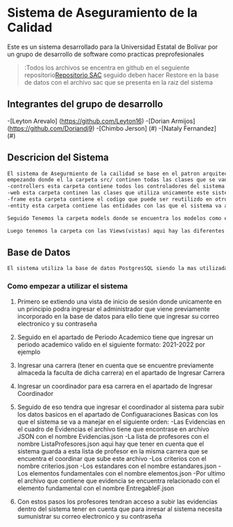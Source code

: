# Sistema de Aseguramiento de la Calidad
Este es un sistema desarrollado para la Universidad Estatal de Bolívar por un grupo de desarrollo de software como practicas preprofesionales
> :Todos los archivos se encentra en github en el seguiente repositorio[Repositorio SAC](https://github.com/Doriandj9/SAC) seguido deben hacer Restore en la base de datos con el archivo sac que se presenta en la raiz del sistema
## Integrantes del grupo de desarrollo 
-[Leyton Arevalo] (https://github.com/Leyton16)
-[Dorian Armijos] (https://github.com/Doriandj9)
-[Chimbo Jerson] (#)
-[Nataly Fernandez] (#)

## Descricion del Sistema

```html
El sistema de Asegurmiento de la cailidad se base en el patron arquitectonico MVC(Model View Controller) 
empezando donde el la carpeta src/ continen todas las clases que se van usar dentro del sistema 
-controllers esta carpeta contiene todos los controladores del sistema que estan conectados con los modelos
-web esta carpeta continen las clases que utiliza unicamente este sistema como la clase ViewCtroller que contiene todas las rutas del sistema
-frame esta carpeta contiene el codigo que puede ser reutilizdo en otros proyectos como es la clase EntryPoint que es el punto de partida que se encarga de lograr el enrutamiento del sistema
-entity esta carpeta contiene las entidades con las que el sistema va a interactuar como la entidad Teachers(profesores)

Seguido Tenemos la carpeta models donde se encuentra los modelos como es la clase DataBaseTable que contiene todas las consultas a la base de datos que puede realizar un modelo, seguido de esta clase tenemos la carpeta conection que dentro de esta se encuentra la clase con la coneccion a la base de datos

Luego tenemos la carpeta con las Views(vistas) aqui hay las diferentes vistas que genera el sistema las cuales se presentan segun lo dicte el controlador 

```
## Base de Datos

```html
El sistema utiliza la base de datos PostgresSQL siendo la mas utilizada para los sistemas empresariales o robustos y como medida de adaptacion de sistemas dentro de la Universidad Estatal de Bolivar
```
### Como empezar a utilizar el sistema
1. Primero se extiendo una vista de inicio de sesión donde unicamente en un principio podra ingresar el administrador que viene previamente incorporado en la base de datos para ello tiene que ingresar su correo electronico y su contraseña
2. Seguido en el apartado de Periodo Academico tiene que ingresar un periodo academico valido en el siguiente formato: 2021-2022 por ejemplo
3. Ingresar una carrera (tener en cuenta que se encuentre previamente almaceda la faculta de dicha carrera) en el apartado de Ingresar Carrera
4. Ingresar un coordinador para esa carrera en el apartado de Ingresar Coordinador 
5. Seguido de eso tendra que ingresar el coordinador al sistema para subir los datos basicos en el apartado de Configuaraciones Basicas con los que el sistema se va a manejar en el siguiente orden:
    -Las Evidencias en el cuadro de Evidencias el archivo tiene que encontrase en archivo JSON con el nombre Evidencias.json
    -La lista de profesores con el nombre ListaProfesores.json aqui hay que tener en cuenta que el sistema guarda a esta lista de profesor en la misma carrera que se encuentra el coordinar que sube este archivo
    -Los criterios con el nombre criterios.json
    -Los estandares con el nombre estandares.json 
    -Los elementos fundamentales con el nombre elementos.json
    -Por ultimo el archivo que contiene que evidencia se encuentra relacionado con el elemento fundamental con el nombre EntregableF.json

6. Con estos pasos los profesores tendran acceso a subir las evidencias dentro del sistema tener en cuenta que para inresar al sistema necesita sumunistrar su correo electronico y su contraseña 

